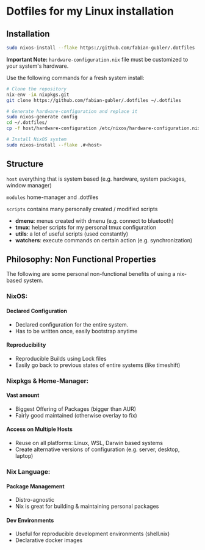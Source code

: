 # Dotfiles for my Linux installation

## Installation
```bash
sudo nixos-install --flake https://github.com/fabian-gubler/.dotfiles
```

**Important Note:** `hardware-configuration.nix` file must be customized to your system's hardware. 

Use the following commands for a fresh system install:

```bash
# Clone the repository
nix-env -iA nixpkgs.git
git clone https://github.com/fabian-gubler/.dotfiles ~/.dotfiles

# Generate hardware-configuration and replace it
sudo nixos-generate config
cd ~/.dotfiles/
cp -f host/hardware-configuration /etc/nixos/hardware-configuration.nix 

# Install NixOS system
sudo nixos-install --flake .#<host>

```

## Structure
`host` everything that is system based (e.g. hardware, system packages, window manager)

`modules` home-manager and .dotfiles

`scripts` contains many personally created / modified scripts

- **dmenu**: menus created with dmenu (e.g. connect to bluetooth)
- **tmux**: helper scripts for my personal tmux configuration
- **utils**: a lot of useful scripts (used constantly)
- **watchers**: execute commands on certain action (e.g. synchronization)

## Philosophy: Non Functional Properties
The following are some personal non-functional benefits of using a nix-based system.

### NixOS:
#### Declared Configuration 
- Declared configuration for the entire system. 
- Has to be written once, easily bootstrap anytime

#### Reproducibility
- Reproducible Builds using Lock files
- Easily go back to previous states of entire systems (like timeshift) 

### Nixpkgs & Home-Manager:
#### Vast amount 
- Biggest Offering of Packages (bigger than AUR)
- Fairly good maintained (otherwise overlay to fix)

#### Access on Multiple Hosts 
- Reuse on all platforms: Linux, WSL, Darwin based systems
- Create alternative versions of configuration (e.g. server, desktop, laptop)

### Nix Language:
#### Package Management
- Distro-agnostic 
- Nix is great for building & maintaining personal packages

#### Dev Environments
- Useful for reproducible development environments (shell.nix) 
- Declarative docker images
